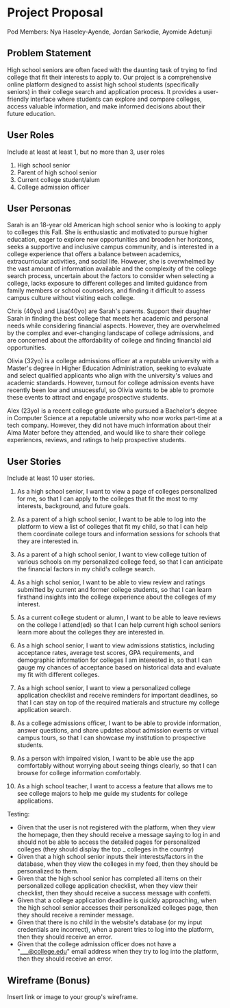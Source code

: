 # Project Proposal

Pod Members: Nya Haseley-Ayende, Jordan Sarkodie, Ayomide Adetunji

## Problem Statement

High school seniors are often faced with the daunting task of trying to find college that fit their interests to apply to. Our project is a comprehensive online platform designed to assist high school students (specifically seniors) in their college search and application process. It provides a user-friendly interface where students can explore and compare colleges, access valuable information, and make informed decisions about their future education.

## User Roles

Include at least at least 1, but no more than 3, user roles
1. High school senior
2. Parent of high school senior
3. Current college student/alum
4. College admission officer

## User Personas
Sarah is an 18-year old American high school senior who is looking to apply to colleges this Fall. She is enthusiastic and motivated to pursue higher education, eager to explore new opportunities and broaden her horizons, seeks a supportive and inclusive campus community, and is interested in a college experience that offers a balance between academics, extracurricular activities, and social life. However, she is overwhelmed by the vast amount of information available and the complexity of the college search process, uncertain about the factors to consider when selecting a college, lacks exposure to different colleges and limited guidance from family members or school counselors, and finding it difficult to assess campus culture without visiting each college.

Chris (40yo) and Lisa(40yo) are Sarah's parents. Support their daughter Sarah in finding the best college that meets her academic and personal needs while considering financial aspects. However, they are overwhelmed by the complex and ever-changing landscape of college admissions, and are concerned about the affordability of college and finding financial aid opportunities.

Olivia (32yo) is a college admissions officer at a reputable university with a Master's degree in Higher Education Administration, seeking to evaluate and select qualified applicants who align with the university's values and academic standards. However, turnout for college admission events have recently been low and unsucessful, so Olivia wants to be able to promote these events to attract and engage prospective students.

Alex (23yo) is a recent college graduate who pursued a Bachelor's degree in Computer Science at a reputable university who now works part-time at a tech company. However, they did not have much information about their Alma Mater before they attended, and would like to share their college experiences, reviews, and ratings to help prospective students.

 
## User Stories

Include at least 10 user stories.
1. As a high school senior, I want to view a page of colleges personalized for me, so that I can apply to the colleges that fit the most to my interests, background, and future goals.

2. As a parent of a high school senior, I want to be able to log into the platform to view a list of colleges that fit my child, so that I can help them coordinate college tours and information sessions for schools that they are interested in.

3. As a parent of a high school senior, I want to view college tuition of various schools on my personalized college feed, so that I can anticipate the financial factors in my child's college search.

4. As a high schol senior, I want to be able to view review and ratings submitted by current and former college students, so that I can learn firsthand insights into the college experience about the colleges of my interest.

5. As a current college student or alumn, I want to be able to leave reviews on the college I attend(ed) so that I can help current high school seniors learn more about the colleges they are interested in.

6. As a high school senior, I want to view admissions statistics, including acceptance rates, average test scores, GPA requirements, and demographic information for colleges I am interested in, so that I can gauge my chances of acceptance based on historical data and evaluate my fit with different colleges.

7. As a high school senior, I want to view a personalized college application checklist and receive reminders for important deadlines, so that I can stay on top of the required matierals and structure my college application search.

8. As a college admissions officer, I want to be able to provide information, answer questions, and share updates about admission events or virtual campus tours, so that I can showcase my institution to prospective students.

9. As a person with impaired vision, I want to be able use the app comfortably without worrying about seeing things clearly, so that I can browse for college information comfortably.

10. As a high school teacher, I want to access a feature that allows me to see college majors to help me guide my students for college applications.


Testing:
- Given that the user is not registered with the platform, when they view the homepage, then they should receive a message saying to log in and should not be able to access the detailed pages for personalized colleges (they should display the top _ colleges in the country)
- Given that a high school senior inputs their interests/factors in the database, when they view the colleges in my feed, then they should be personalized to them.
- Given that the high school senior has completed all items on their personalized college application checklist, when they view their checklist, then they should receive a success message with confetti.
- Given that a college application deadline is quickly approaching, when the high school senior accesses their personalized colleges page, then they should receive a reminder message.
- Given that there is no child in the website's database (or my input credentials are incorrect), when a parent tries to log into the platform, then they should receive an error.
- Given that the college admission officer does not have a "___@college.edu" email address when they try to log into the platform, then they should receive an error.

## Wireframe (Bonus)

Insert link or image to your group's wireframe. 
